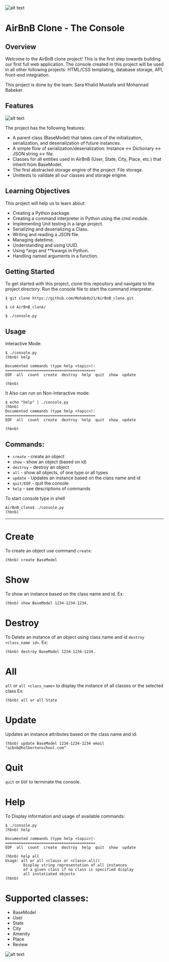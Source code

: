 ![alt text](https://github.com/Mohabdo21/AirBnB_clone/blob/main/image.jpeg?raw=true)

# AirBnB Clone - The Console

## Overview
Welcome to the AirBnB clone project! This is the first step towards building our first full web application. The console created in this project will be used in all other following projects: HTML/CSS templating, database storage, API, front-end integration.

This project is done by the team: Sara Khalid Mustafa and Mohannad Babeker.

## Features
![alt text](https://github.com/Mohabdo21/AirBnB_clone/blob/main/process.png?raw=true)

The project has the following features:

- A parent class (BaseModel) that takes care of the initialization, serialization, and deserialization of future instances.
- A simple flow of serialization/deserialization: Instance <-> Dictionary <-> JSON string <-> file.
- Classes for all entities used in AirBnB (User, State, City, Place, etc.) that inherit from BaseModel.
- The first abstracted storage engine of the project: File storage.
- Unittests to validate all our classes and storage engine.

## Learning Objectives
This project will help us to learn about:

- Creating a Python package.
- Creating a command interpreter in Python using the cmd module.
- Implementing Unit testing in a large project.
- Serializing and deserializing a Class.
- Writing and reading a JSON file.
- Managing datetime.
- Understanding and using UUID.
- Using *args and **kwargs in Python.
- Handling named arguments in a function.

## Getting Started
To get started with this project, clone this repository and navigate to the project directory. Run the console file to start the command interpreter.
```
$ git clone https://github.com/Mohabdo21/AirBnB_clone.git

$ cd AirBnB_clone/

$ ./console.py
```

## Usage
Interactive Mode:
```
$ ./console.py
(hbnb) help

Documented commands (type help <topic>):
========================================
EOF  all  count  create  destroy  help  quit  show  update

(hbnb)
```

It Also can run on Non-Interactive mode:
```
$ echo "help" | ./console.py
(hbnb)
Documented commands (type help <topic>):
========================================
EOF  all  count  create  destroy  help  quit  show  update

(hbnb)
```

## Commands:
-   `create` - create an object
-   `show` - show an object (based on id)
-   `destroy` - destroy an object
-   `all` - show all objects, of one type or all types
-   `update` - Updates an instance based on the class name and id
-   `quit/EOF` - quit the console
-   `help` - see descriptions of commands


To start console type in shell

```
AirBnB_clone$ ./console.py
(hbnb)

```

------------------------------------------------------

Create
======

To create an object use command `create`:

```
(hbnb) create BaseModel

```

Show
====

To show an instance based on the class name and id. Ex:

```
(hbnb) show BaseModel 1234-1234-1234.

```

Destroy
=======

To Delete an instance of an object using class name and id `destroy <class_name id>`. Ex:

```
(hbnb) destroy BaseModel 1234-1234-1234.

```


All
===

`all` or `all <class_name>` to display the instance of all classes or the selected class Ex:

```
(hbnb) all or all State

```

Update
======

Updates an instance attributes based on the class name and id:

```
(hbnb) update BaseModel 1234-1234-1234 email "aibnb@holbertonschool.com"

```

Quit
====

`quit` or `EOF` to terminate the console.

Help
====

To Display information and usage of available commands:

```
$ ./console.py
(hbnb) help

Documented commands (type help <topic>):
========================================
EOF  all  count  create  destroy  help  quit  show  update

(hbnb) help all
Usage: all or all <class> or <class>.all()
        Display string representation of all instances
        of a given class if no class is specified display
        all instatiated objects
(hbnb)
```


Supported classes:
==================

-   BaseModel
-   User
-   State
-   City
-   Amenity
-   Place
-   Review

![alt text](https://github.com/Mohabdo21/AirBnB_clone/blob/main/jsoncrack.com.jpeg?raw=true)
